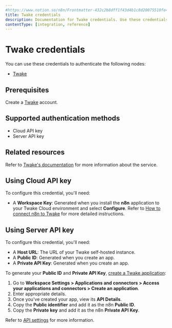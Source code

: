 ```yaml
---
#https://www.notion.so/n8n/Frontmatter-432c2b8dff1f43d4b1c8d20075510fe4
title: Twake credentials
description: Documentation for Twake credentials. Use these credentials to authenticate Twake in n8n, a workflow automation platform.
contentType: [integration, reference]
---
```


# Twake credentials

You can use these credentials to authenticate the following nodes:

- [Twake](/integrations/builtin/app-nodes/n8n-nodes-base.twake.md)

## Prerequisites

Create a [Twake](https://twake.app/) account.

## Supported authentication methods

- Cloud API key
- Server API key

## Related resources

Refer to [Twake's documentation](https://doc.twake.app/developers-api/api-reference) for more information about the service.

## Using Cloud API key

To configure this credential, you'll need:

- A **Workspace Key**: Generated when you install the **n8n** application to your Twake Cloud environment and select **Configure**. Refer to [How to connect n8n to Twake](https://help.twake.app/en/latest/applications/connectors/index.html#how-to-connect-n8n-to-twake) for more detailed instructions.

## Using Server API key

To configure this credential, you'll need:

- A **Host URL**: The URL of your Twake self-hosted instance.
- A **Public ID**: Generated when you create an app.
- A **Private API Key**: Generated when you create an app.

To generate your **Public ID** and **Private API Key**, [create a Twake application](https://doc.twake.app/developers-api/get-started/create-your-first-application): 

1. Go to **Workspace Settings > Applications and connectors > Access your applications and connectors > Create an application**.
2. Enter appropriate details.
3. Once you've created your app, view its **API Details**.
4. Copy the **Public identifier** and add it as the n8n **Public ID**.
5. Copy the **Private key** and add it as the n8n **Private API Key**.

Refer to [API settings](https://doc.twake.app/developers-api/get-started/create-your-first-application#id-3.-api-settings) for more information.